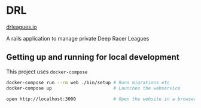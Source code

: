# DRL

[drleagues.io](http://www.drleagues.io)

A rails application to manage private Deep Racer Leagues

## Getting up and running for local development

This project uses `docker-compose`

```bash
docker-compose run --rm web ./bin/setup # Runs migrations etc
docker-compose up                       # Launches the webservice

open http://localhost:3000              # Open the website in a browser
```


